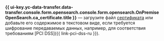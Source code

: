 
**{{ ui-key.yc-data-transfer.data-transfer.console.form.opensearch.console.form.opensearch.OnPremiseOpenSearch.ca_certificate.title }}** — загрузите файл [сертификата](../../../../../managed-opensearch/operations/connect.md#ssl-certificate) или добавьте его содержимое в текстовом виде, если требуется шифрование передаваемых данных, например, для соответствия требованиям [PCI DSS]({{ link-pci-dss-ru }}).

